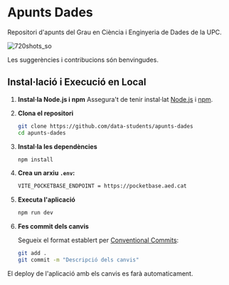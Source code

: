 # Apunts Dades

Repositori d'apunts del Grau en Ciència i Enginyeria de Dades de la UPC.

![720shots_so](https://github.com/user-attachments/assets/32643e26-e3b6-4d86-ad5b-5b2a6fe6edcf)

Les suggerències i contribucions són benvingudes.

## Instal·lació i Execució en Local

1. **Instal·la Node.js i npm**
   Assegura't de tenir instal·lat [Node.js](https://nodejs.org/) i [npm](https://www.npmjs.com/).

2. **Clona el repositori**
   ```sh
   git clone https://github.com/data-students/apunts-dades
   cd apunts-dades
    ```

3. **Instal·la les dependències**
   ```sh
   npm install
    ```

4. **Crea un arxiu ```.env```:**
   ```sh
   VITE_POCKETBASE_ENDPOINT = https://pocketbase.aed.cat
    ```

5. **Executa l'aplicació**
   ```sh
   npm run dev
    ```

6. **Fes commit dels canvis**

    Segueix el format establert per [Conventional Commits](https://www.conventionalcommits.org/):

   ```sh
   git add .
   git commit -m "Descripció dels canvis"
    ```

El deploy de l'aplicació amb els canvis es farà automaticament.